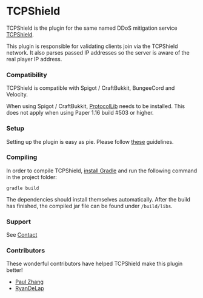 # TCPShield
TCPShield is the plugin for the same named DDoS mitigation service [TCPShield](https://tcpshield.com).

This plugin is responsible for validating clients join via the TCPShield network.
It also parses passed IP addresses so the server is aware of the real player IP address.  

### Compatibility

TCPShield is compatible with Spigot / CraftBukkit, BungeeCord and Velocity.

When using Spigot / CraftBukkit, [ProtocolLib](https://github.com/aadnk/ProtocolLib) needs to be installed.
This does not apply when using Paper 1.16 build #503 or higher. 

### Setup
Setting up the plugin is easy as pie. Please follow [these](https://docs.tcpshield.com/onboarding/tcpshield-plugin) guidelines. 

### Compiling
In order to compile TCPShield, [install Gradle](https://docs.gradle.org/current/userguide/installation.html) and run the following command in the project folder:
```
gradle build
```

The dependencies should install themselves automatically. After the build has finished, the compiled jar file can be found under `/build/libs`.

### Support
See [Contact](https://docs.tcpshield.com/about-us)

### Contributors

These wonderful contributors have helped TCPShield make this plugin better! 

* [Paul Zhang](https://github.com/paulzhng)
* [RyanDeLap](https://github.com/RyanDeLap)
